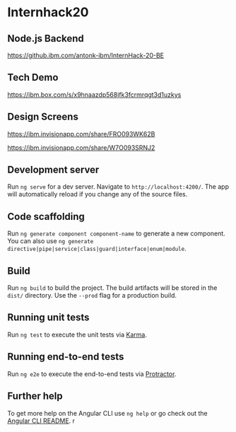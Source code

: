 # Internhack20

## Node.js Backend 

https://github.ibm.com/antonk-ibm/InternHack-20-BE

## Tech Demo 

https://ibm.box.com/s/x9hnaazdp568jfk3fcrmrqgt3d1uzkys


## Design Screens

https://ibm.invisionapp.com/share/FRO093WK62B

https://ibm.invisionapp.com/share/W7O093SRNJ2

## Development server

Run `ng serve` for a dev server. Navigate to `http://localhost:4200/`. The app will automatically reload if you change any of the source files.

## Code scaffolding

Run `ng generate component component-name` to generate a new component. You can also use `ng generate directive|pipe|service|class|guard|interface|enum|module`.

## Build

Run `ng build` to build the project. The build artifacts will be stored in the `dist/` directory. Use the `--prod` flag for a production build.

## Running unit tests

Run `ng test` to execute the unit tests via [Karma](https://karma-runner.github.io).

## Running end-to-end tests

Run `ng e2e` to execute the end-to-end tests via [Protractor](http://www.protractortest.org/).

## Further help

To get more help on the Angular CLI use `ng help` or go check out the [Angular CLI README](https://github.com/angular/angular-cli/blob/master/README.md).
r
